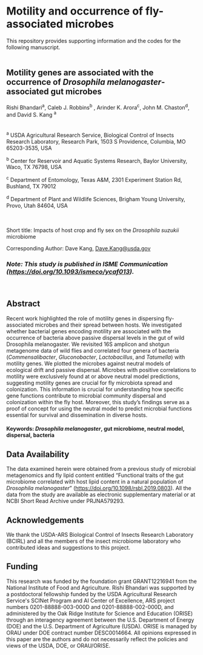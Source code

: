 
# Motility and occurrence of fly-associated microbes

This repository provides supporting information and the codes for the following manuscript. <br />
 <br />

## Motility genes are associated with the occurrence of *Drosophila melanogaster*-associated gut microbes

Rishi Bhandari<sup>a</sup>, Caleb J. Robbins<sup>b</sup> , Arinder K. Arora<sup>c</sup>, John M. Chaston<sup>d</sup>, and David S. Kang <sup>a</sup>  <br />
 <br />
 <br />
<sup>a</sup> USDA Agricultural Research Service, Biological Control of Insects Research Laboratory, Research Park, 1503 S Providence, Columbia, MO 65203-3535, USA

<sup>b</sup> Center for Reservoir and Aquatic Systems Research, Baylor University, Waco, TX 76798, USA

<sup>c</sup> Department of Entomology, Texas A&M, 2301 Experiment Station Rd, Bushland, TX 79012

<sup>d</sup> Department of Plant and Wildlife Sciences, Brigham Young University, Provo, Utah 84604, USA <br />
 <br />
 <br />       

Short title: Impacts of host crop and fly sex on the *Drosophila suzukii* microbiome

Corresponding Author: Dave Kang, Dave.Kang@usda.gov



    
   ### *Note: This study is published in ISME Communication (https://doi.org/10.1093/ismeco/ycaf013).*   <br />  
  <br />  

  
## Abstract
Recent work highlighted the role of motility genes in dispersing fly-associated microbes and their spread between hosts. We investigated whether bacterial genes encoding motility are associated with the occurrence of bacteria above passive dispersal levels in the gut of wild Drosophila melanogaster. We revisited 16S amplicon and shotgun metagenome data of wild flies and correlated four genera of bacteria (*Commensalibacter*, *Gluconobacter*, *Lactobacillus*, and *Tatumella*) with motility genes. We plotted the microbes against neutral models of ecological drift and passive dispersal. Microbes with positive correlations to motility were exclusively found at or above neutral model predictions, suggesting motility genes are crucial for fly microbiota spread and colonization. This information is crucial for understanding how specific gene functions contribute to microbial community dispersal and colonization within the fly host. Moreover, this study’s findings serve as a proof of concept for using the neutral model to predict microbial functions essential for survival and dissemination in diverse hosts.
#### Keywords: *Drosophila melanogaster*, gut microbiome, neutral model, dispersal, bacteria


## Data Availability

The data examined herein were obtained from a previous study of microbial metagenomics and fly lipid content entitled “Functional traits of the gut microbiome correlated with host lipid content in a natural population of *Drosophila melanogaster*” (https://doi.org/10.1098/rsbl.2019.0803). All the data from the study are available as electronic supplementary material or at NCBI Short Read Archive under PRJNA579293.


## Acknowledgements
We thank the USDA-ARS Biological Control of Insects Research Laboratory (BCIRL) and all the members of the insect microbiome laboratory who contributed ideas and suggestions to this project.

## Funding
This research was funded by the foundation grant GRANT12216941 from the National Institute of Food and Agriculture.
Rishi Bhandari was supported by a postdoctoral fellowship funded by the USDA Agricultural Research Service's SCINet Program and AI Center of Excellence, ARS project numbers 0201-88888-003-000D and 0201-88888-002-000D, and administered by the Oak Ridge Institute for Science and Education (ORISE) through an interagency agreement between the U.S. Department of Energy (DOE) and the U.S. Department of Agriculture (USDA). ORISE is managed by ORAU under DOE contract number DESC0014664. All opinions expressed in this paper are the authors and do not necessarily reflect the policies and views of the USDA, DOE, or ORAU/ORISE.

